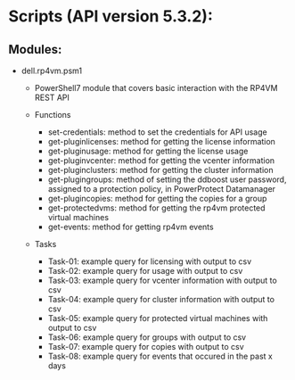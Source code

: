 # Scripts (API version 5.3.2):
## Modules: 
* dell.rp4vm.psm1
    * PowerShell7 module that covers basic interaction with the RP4VM REST API
    * Functions
        * set-credentials: method to set the credentials for API usage
        * get-pluginlicenses: method for getting the license information
        * get-pluginusage: method for getting the license usage
        * get-pluginvcenter: method for getting the vcenter information
        * get-pluginclusters: method for getting the cluster information
        * get-plugingroups: method of setting the ddboost user password, assigned to a protection policy, in PowerProtect Datamanager
        * get-plugincopies: method for getting the copies for a group
        * get-protectedvms: method for getting the rp4vm protected virtual machines
        * get-events: method for getting rp4vm events
    
    * Tasks
        * Task-01: example query for licensing with output to csv
        * Task-02: example query for usage with output to csv
        * Task-03: example query for vcenter information with output to csv
        * Task-04: example query for cluster information with output to csv
        * Task-05: example query for protected virtual machines with output to csv
        * Task-06: example query for groups with output to csv
        * Task-07: example query for copies with output to csv
        * Task-08: example query for events that occured in the past x days